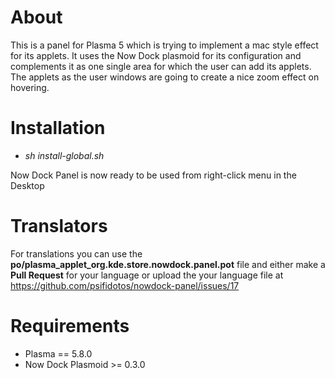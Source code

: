 About
=====
This is a panel for Plasma 5 which is trying to implement a
mac style effect for its applets. It uses the Now Dock plasmoid
for its configuration and complements it as one single area
for which the user can add its applets. The applets as the user
windows are going to create a nice zoom effect on hovering.

Installation
============
- _sh install-global.sh_

Now Dock Panel is now ready to be used from right-click menu in the Desktop

Translators
============
For translations you can use the **po/plasma_applet_org.kde.store.nowdock.panel.pot** file and either make a **Pull Request** for your language or upload the your language file at https://github.com/psifidotos/nowdock-panel/issues/17


Requirements  
==========
* Plasma == 5.8.0
* Now Dock Plasmoid >= 0.3.0




